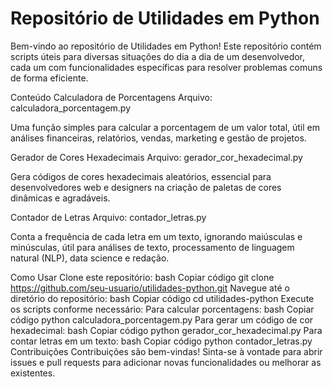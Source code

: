 # Repositório de Utilidades em Python

Bem-vindo ao repositório de Utilidades em Python! Este repositório contém scripts úteis para diversas situações do dia a dia de um desenvolvedor, cada um com funcionalidades específicas para resolver problemas comuns de forma eficiente.

Conteúdo
Calculadora de Porcentagens
Arquivo: calculadora_porcentagem.py

Uma função simples para calcular a porcentagem de um valor total, útil em análises financeiras, relatórios, vendas, marketing e gestão de projetos.

Gerador de Cores Hexadecimais
Arquivo: gerador_cor_hexadecimal.py

Gera códigos de cores hexadecimais aleatórios, essencial para desenvolvedores web e designers na criação de paletas de cores dinâmicas e agradáveis.

Contador de Letras
Arquivo: contador_letras.py

Conta a frequência de cada letra em um texto, ignorando maiúsculas e minúsculas, útil para análises de texto, processamento de linguagem natural (NLP), data science e redação.

Como Usar
Clone este repositório:
bash
Copiar código
git clone https://github.com/seu-usuario/utilidades-python.git
Navegue até o diretório do repositório:
bash
Copiar código
cd utilidades-python
Execute os scripts conforme necessário:
Para calcular porcentagens:
bash
Copiar código
python calculadora_porcentagem.py
Para gerar um código de cor hexadecimal:
bash
Copiar código
python gerador_cor_hexadecimal.py
Para contar letras em um texto:
bash
Copiar código
python contador_letras.py
Contribuições
Contribuições são bem-vindas! Sinta-se à vontade para abrir issues e pull requests para adicionar novas funcionalidades ou melhorar as existentes.
